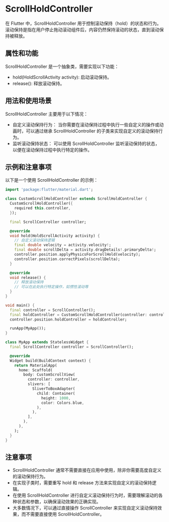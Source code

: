 # ScrollHoldController

在 Flutter 中，ScrollHoldController 用于控制滚动保持（hold）的状态和行为。滚动保持是指在用户停止拖动滚动组件后，内容仍然保持滚动的状态，直到滚动保持被释放。

## 属性和功能

ScrollHoldController 是一个抽象类，需要实现以下功能：

- hold(HoldScrollActivity activity): 启动滚动保持。
- release(): 释放滚动保持。

## 用法和使用场景

ScrollHoldController 主要用于以下情况：

- 自定义滚动保持行为： 当你需要在滚动保持过程中执行一些自定义的操作或动画时，可以通过继承 ScrollHoldController 的子类来实现自定义的滚动保持行为。
- 监听滚动保持状态： 可以使用 ScrollHoldController 监听滚动保持的状态，以便在滚动保持过程中执行特定的操作。

## 示例和注意事项

以下是一个使用 ScrollHoldController 的示例：

```dart
import 'package:flutter/material.dart';

class CustomScrollHoldController extends ScrollHoldController {
  CustomScrollHoldController({
    required this.controller,
  });

  final ScrollController controller;

  @override
  void hold(HoldScrollActivity activity) {
    // 自定义滚动保持逻辑
    final double velocity = activity.velocity!;
    final double scrollDelta = activity.dragDetails!.primaryDelta!;
    controller.position.applyPhysicsForScrollHold(velocity);
    controller.position.correctPixels(scrollDelta);
  }

  @override
  void release() {
    // 释放滚动保持
    // 可以在此处执行特定操作，如惯性滚动等
  }
}

void main() {
  final controller = ScrollController();
  final holdController = CustomScrollHoldController(controller: controller);
  controller.position.holdController = holdController;

  runApp(MyApp());
}

class MyApp extends StatelessWidget {
  final ScrollController controller = ScrollController();

  @override
  Widget build(BuildContext context) {
    return MaterialApp(
      home: Scaffold(
        body: CustomScrollView(
          controller: controller,
          slivers: [
            SliverToBoxAdapter(
              child: Container(
                height: 1000,
                color: Colors.blue,
              ),
            ),
          ],
        ),
      ),
    );
  }
}
```

## 注意事项

- ScrollHoldController 通常不需要直接在应用中使用，除非你需要高度自定义的滚动保持行为。
- 在实现子类时，需要重写 hold 和 release 方法来实现自定义的滚动保持逻辑。
- 在使用 ScrollHoldController 进行自定义滚动保持行为时，需要理解滚动的各种状态和参数，以确保滚动效果的正确实现。
- 大多数情况下，可以通过直接操作 ScrollController 来实现自定义滚动保持效果，而不需要直接使用 ScrollHoldController。
